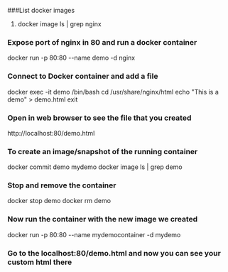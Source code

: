 ###List docker images
1. docker image ls | grep nginx

### Expose port of nginx in 80 and run a docker container
docker run -p 80:80 --name demo -d nginx

### Connect to Docker container and add a file
docker exec -it demo /bin/bash
cd /usr/share/nginx/html
echo "This is a demo" > demo.html
exit

### Open in web browser to see the file that you created
http://localhost:80/demo.html

### To create an image/snapshot of the running container
docker commit demo mydemo
docker image ls | grep demo

### Stop and remove the container
docker stop demo
docker rm demo

### Now run the container with the new image we created 
docker run -p 80:80 --name mydemocontainer -d mydemo

### Go to the localhost:80/demo.html and now you can see your custom html there